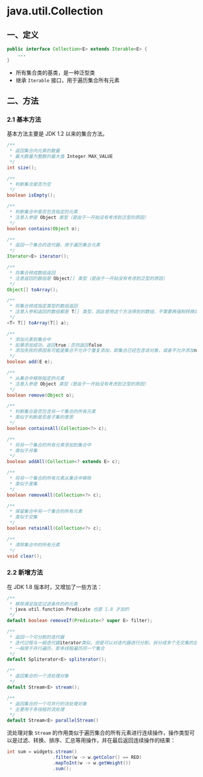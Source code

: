 # java.util.Collection

## 一、定义

```java
public interface Collection<E> extends Iterable<E> {
    ...
}
```

- 所有集合类的基类，是一种泛型类
- 继承 `Iterable` 接口，用于遍历集合所有元素

## 二、方法

### 2.1 基本方法

基本方法主要是 JDK 1.2 以来的集合方法。

```java
/**
 * 返回集合内元素的数量
 * 最大数量为整数的最大值 Integer.MAX_VALUE
 */
int size();

/**
 * 判断集合是否为空
 */
boolean isEmpty();

/**
 * 判断集合中是否包含指定的元素
 * 注意入参是 Object 类型（是由于一开始没有考虑到泛型的原因）
 */
boolean contains(Object o);

/**
 * 返回一个集合的迭代器，用于遍历集合元素
 */
Iterator<E> iterator();

/**
 * 将集合转成数组返回
 * 注意返回的数组是 Object[] 类型（是由于一开始没有考虑到泛型的原因）
 */
Object[] toArray();

/**
 * 将集合转成指定类型的数组返回
 * 注意入参和返回的数组都是 T[] 类型，因此使用这个方法得到的数组，不需要再强制转换类型
 */
<T> T[] toArray(T[] a);

/**
 * 添加元素到集合中
 * 如果添加成功，返回true；否则返回false
 * 添加失败的原因有可能是集合不允许个重复添加，即集合已经包含该对象，或者不允许添加null
 */
boolean add(E e);

/**
 * 从集合中移除指定的元素
 * 注意入参是 Object 类型（是由于一开始没有考虑到泛型的原因）
 */
boolean remove(Object o);

/**
 * 判断集合是否包含另一个集合的所有元素
 * 类似于判断是否是子集的意思
 */
boolean containsAll(Collection<?> c);

/**
 * 将另一个集合的所有元素添加到集合中
 * 类似于并集
 */
boolean addAll(Collection<? extends E> c);

/**
 * 将另一个集合的所有元素从集合中移除
 * 类似于差集
 */
boolean removeAll(Collection<?> c);

/**
 * 保留集合中另一个集合的所有元素
 * 类似于交集
 */
boolean retainAll(Collection<?> c);

/**
 * 清除集合中的所有元素
 */
void clear();
```

### 2.2 新增方法

在 JDK 1.8 版本时，又增加了一些方法：

```java
/**
 * 移除满足指定过滤条件的的元素
 * java.util.function.Predicate 也是 1.8 才加的
 */
default boolean removeIf(Predicate<? super E> filter);

/**
 * 返回一个可分割的迭代器
 * 迭代过程与一般迭代器iterator类似，但是可以对迭代器进行分割，拆分成多个无交集的迭代器
 * 一般用于并行遍历，即多线程遍历同一个集合
 */
default Spliterator<E> spliterator();

/**
 * 返回集合的一个流处理对象
 */
default Stream<E> stream();

/**
 * 返回集合的一个可并行的流处理对象
 * 主要用于多线程的流处理
 */
default Stream<E> parallelStream()
```

流处理对象 `Stream` 的作用类似于遍历集合的所有元素进行连续操作，操作类型可以是过滤、转换、排序、汇总等用操作，并在最后返回连续操作的结果：

```java
int sum = widgets.stream()
                 .filter(w -> w.getColor() == RED)
                 .mapToInt(w -> w.getWeight())
                 .sum();
```